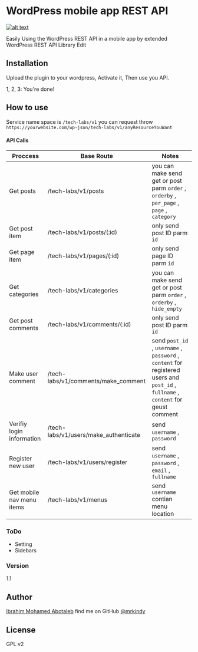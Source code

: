 # WordPress mobile app REST API
[![alt text](https://ed.com.eg/images/logo.png "Enterprise Development")](https://ed.com.eg)


Easily Using the WordPress REST API in a mobile app by extended WordPress REST API Library Edit

## Installation
Upload the plugin to your wordpress, Activate it, Then use you API.

1, 2, 3: You\'re done!

## How to use
Service name space is `/tech-labs/v1` you can request throw `https://yourwebsite.com/wp-json/tech-labs/v1/anyResourceYouWant`

#### API Calls
| Proccess  | Base Route | Notes |
| ------------- | ------------- | ------------- |
| Get posts  | /tech-labs/v1/posts | you can make send get or post parm `order` , `orderby` , `per_page` , `page` , `category` |
| Get post item  | /tech-labs/v1/posts/(:id) | only send post ID parm `id` |
| Get page item  | /tech-labs/v1/pages/(:id) | only send page ID parm `id` |
| Get categories  | /tech-labs/v1/categories | you can make send get or post parm `order` , `orderby` , `hide_empty` |
| Get post comments  | /tech-labs/v1/comments/(:id) | only send post ID parm `id` |
| Make user comment | /tech-labs/v1/comments/make_comment | send `post_id` , `username` , `password` , `content` for registered users and `post_id` , `fullname` , `content` for geust comment |
| Verifiy login information | /tech-labs/v1/users/make_authenticate | send `username` , `password` |
| Register new user | /tech-labs/v1/users/register | send `username` , `password` , `email` , `fullname` |
| Get mobile nav menu items | /tech-labs/v1/menus | send `username` contian menu location |

### ToDo
* Setting
* Sidebars

### Version
1.1

Author
----
[Ibrahim Mohamed Abotaleb](https://www.mrkindy.com) find me on GitHub [@mrkindy](https://github.com/mrkindy)

License
----
GPL v2
